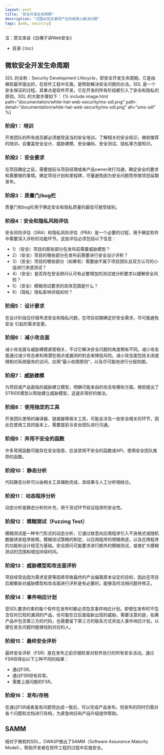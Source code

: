 ```yaml
---
layout: post
title: "安全开发生命周期"
description: "试图从安全漏洞产生的根源上解决问题"
tags: [web, security]
---
```

注：原文来自《白帽子讲Web安全》

* 目录
{:toc}

## 微软安全开发生命周期

SDL 的全称：Security Development Lifecycle，即安全开发生命周期。它是由微软最早提出的，在软件工程中实施，是帮助解决安全问题的办法。SDL 是一个安全保证的过程，其重点是软件开发，它在开发的所有阶段都引入了安全和隐私的原则。SDL 的大致步骤如下：
{% include image.html path="documentation/white-hat-web-security/ms-sdl.png" path-detail="documentation/white-hat-web-security/ms-sdl.png" alt="sms-sdl" %}

### 阶段1： 培训
开发团队的所有成员都必须接受适当的安全培训，了解相关的安全知识。微软推荐的培训，会覆盖安全设计、威胁建模、安全编码、安全测试、隐私等方面知识。

### 阶段2： 安全要求
在项目确定之前，需要提前与项目经理或者产品owner进行沟通，确定安全的要求和需要做的事情。确定项目计划和里程碑，尽量避免因为安全问题而导致项目延期发布。

### 阶段3： 质量门/bug栏
质量门和bug栏用于确定安全和隐私质量的最低可接受级别。

### 阶段4：安全和隐私风险评估
安全风险评估（SRA）和隐私风险评估（PRA）是一个必要的过程，用于确定软件中需要深入评析的功能环节。这些评估必须包括以下信息：
* 1）（安全）项目的那些部分在发布前需要威胁模型？
* 2）（安全）项目的哪些部分在发布前需要进行安全设计评析？
* 3）（安全）项目的哪些部分（如果有）需要由不属于项目团队且双方认可的小组进行渗透测试？
* 4）（安全）是否存在安全顾问认可有必要增加的测试或分析要求以缓解安全风险？
* 5）（安全）模糊测试要求的具体范围是什么？
* 6）（隐私）隐私影响评级如何？

### 阶段5： 设计要求
在设计阶段应仔细考虑安全和隐私问题，在项目初期确定好安全需求，尽可能避免安全 引起的需求变更。

### 阶段6： 减小攻击面
减小攻击面与威胁建模紧密相关，不过它解决安全问题的角度稍有不同。减小攻击面通过减少攻击者利用潜在弱点或漏洞的机会来降低风险。减小攻击面包括关闭或限制对系统服务的访问，应用”最小权限原则“，以及尽可能地进行分层防御。

### 阶段7： 威胁建模
为项目或产品面临的威胁建立模型，明确可能来自的攻击有哪些方面。微软提出了STRIDE模型以帮助建立威胁模型，这是非常好的做法。

### 阶段8： 使用指定的工具
开发团队使用的编译器、链接器等相关工具，可能会涉及一些安全相关的环节，因此在使用工具的版本上，需要提前与安全团队进行沟通。

### 阶段9： 弃用不安全的函数
许多常用函数可能存在安全隐患，应该禁用不安全的函数或API，使用安全团队推荐的函数。

### 阶段10： 静态分析
代码静态分析可以由相关工具辅助完成，其结果与人工分析相结合。

### 阶段11： 动态程序分析
动态分析是静态分析的补充，用于测试环节验证程序的安全性。

### 阶段12： 模糊测试（Fuzzing Test）
模糊测试是一种专门形式的动态分析，它通过故意向应用程序引入不良格式或随机数据诱发程序故障。模糊测试策略的制定，以应用程序的预期用途，以及应用程序的功能和设计规范为基础。安全顾问可能要求进行额外的模糊测试，或者扩大模糊测试的范围和增加持续时间。

### 阶段13： 威胁模型和攻击面评析
项目经常会因为需求变更等因素导致最终的产出偏离原本设定的目标，因此在项目后期重新对威胁模型和攻击面进行评析是有必要的，能够及时法相问题并修正。

### 阶段14： 事件响应计划
受SDL要求约束的每个软件在发布时都必须包含事件响应计划。即使在发布时不包含任何已知的漏洞的产品，也可能在日后面临新出现的威胁。需要注意的是，如果产品中包含第三方的代码，也需要留下第三方的联系方式并加入事件响应计划，以便在发生问题时能够找到对应的人。

### 阶段15： 最终安全评析
最终安全评析（FSR）是在发布之前仔细检查对软件执行的所有安全活动。通过FSR将得出以下三种不同的结果：
* 通过FSR。
* 通过FSR但有异常。
* 需要上报问题的FSR。

### 阶段16： 发布/存档
在通过FSR或者虽有问题但达成一致后，可以完成产品发布。但发布的同时仍需对各个问题和文档进行存档，为紧急响应和产品升级提供帮助。

## SAMM
相对于微软的SDL，OWASP推出了SAMM（Software Assurance Maturity Model），帮助开发者在软件工程的过程中实施安全。




















